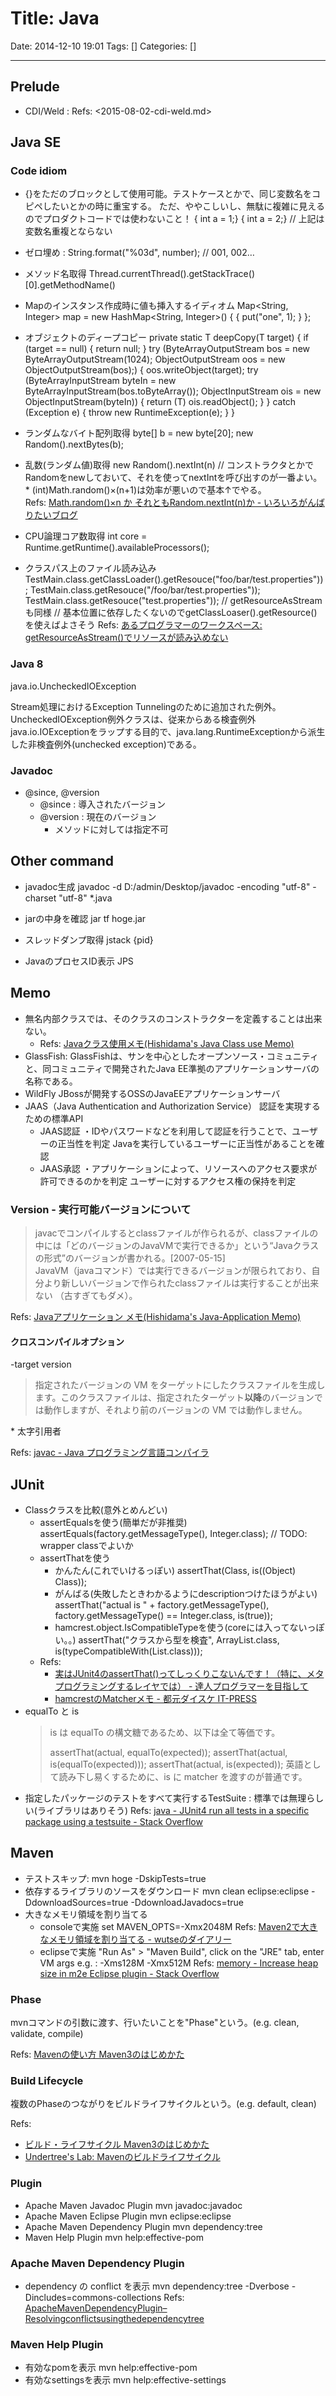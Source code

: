 # Title: Java

Date: 2014-12-10 19:01
Tags: []
Categories: []

---

## Prelude

* CDI/Weld : Refs: <2015-08-02-cdi-weld.md>

## Java SE

### Code idiom

* {}をただのブロックとして使用可能。テストケースとかで、同じ変数名をコピペしたいとかの時に重宝する。
    ただ、ややこしいし、無駄に複雑に見えるのでプロダクトコードでは使わないこと！
        { int a = 1;}
        { int a = 2;}
        // 上記は変数名重複とならない

* ゼロ埋め :
        String.format("%03d", number); // 001, 002…

* メソッド名取得
        Thread.currentThread().getStackTrace()[0].getMethodName()

* Mapのインスタンス作成時に値も挿入するイディオム
        Map<String, Integer> map = new HashMap<String, Integer>() {
            {
                put("one", 1);
            }
        };

* オブジェクトのディープコピー
        private static <T> T deepCopy(T target) {
            if (target == null) {
                return null;
            }
            try (ByteArrayOutputStream bos = new ByteArrayOutputStream(1024);
                    ObjectOutputStream oos = new ObjectOutputStream(bos);) {
                oos.writeObject(target);
                try (ByteArrayInputStream byteIn = new ByteArrayInputStream(bos.toByteArray());
                        ObjectInputStream ois = new ObjectInputStream(byteIn)) {
                    return (T) ois.readObject();
                }
            } catch (Exception e) {
                throw new RuntimeException(e);
            }
        }

* ランダムなバイト配列取得
        byte[] b = new byte[20];
        new Random().nextBytes(b);

* 乱数(ランダム値)取得
        new Random().nextInt(n)
        // コンストラクタとかでRandomをnewしておいて、それを使ってnextIntを呼び出すのが一番よい。
    \* (int)Math.random()×(n+1)は効率が悪いので基本↑でやる。  
    Refs: [Math.random()×n か それともRandom.nextInt(n)か - いろいろがんばりたいブログ](http://pushl.hatenablog.com/entry/2012/11/03/004027)

* CPU論理コア数取得
        int core = Runtime.getRuntime().availableProcessors();

* クラスパス上のファイル読み込み
        TestMain.class.getClassLoader().getResouce("foo/bar/test.properties"));
        TestMain.class.getResouce("/foo/bar/test.properties"));
        TestMain.class.getResouce("test.properties"));
        // getResourceAsStreamも同様
        // 基本位置に依存したくないのでgetClassLoaser().getResource()を使えばよさそう
    Refs: [あるプログラマーのワークスペース: getResourceAsStream()でリソースが読み込めない](http://aarkiton.blogspot.jp/2011/09/getresourceasstream.html)

### Java 8

java.io.UncheckedIOException

Stream処理におけるException Tunnelingのために追加された例外。
UncheckedIOException例外クラスは、従来からある検査例外java.io.IOExceptionをラップする目的で、java.lang.RuntimeExceptionから派生した非検査例外(unchecked exception)である。

### Javadoc

* @since, @version
    * @since : 導入されたバージョン
    * @version : 現在のバージョン
        * メソッドに対しては指定不可

## Other command

* javadoc生成
        javadoc -d D:/admin/Desktop/javadoc -encoding "utf-8" -charset "utf-8" *.java

* jarの中身を確認
        jar tf hoge.jar

* スレッドダンプ取得
        jstack {pid}

* JavaのプロセスID表示
        JPS

## Memo

* 無名内部クラスでは、そのクラスのコンストラクターを定義することは出来ない。
    * Refs: [Javaクラス使用メモ(Hishidama's Java Class use Memo)](http://www.ne.jp/asahi/hishidama/home/tech/java/class_use.html#anonymous_class)
* GlassFish:
    GlassFishは、サンを中心としたオープンソース・コミュニティと、同コミュニティで開発されたJava EE準拠のアプリケーションサーバの名称である。
* WildFly
    JBossが開発するOSSのJavaEEアプリケーションサーバ
* JAAS（Java Authentication and Authorization Service）
    認証を実現するための標準API
    * JAAS認証    ・IDやパスワードなどを利用して認証を行うことで、ユーザーの正当性を判定
        Javaを実行しているユーザーに正当性があることを確認
    * JAAS承認    ・アプリケーションによって、リソースへのアクセス要求が許可できるのかを判定
        ユーザーに対するアクセス権の保持を判定

### Version - 実行可能バージョンについて

> javacでコンパイルするとclassファイルが作られるが、classファイルの中には「どのバージョンのJavaVMで実行できるか」という“Javaクラスの形式”のバージョンが書かれる。[2007-05-15]  
> JavaVM（javaコマンド）では実行できるバージョンが限られており、自分より新しいバージョンで作られたclassファイルは実行することが出来ない （古すぎてもダメ）。

Refs: [Javaアプリケーション メモ(Hishidama's Java-Application Memo)](http://www.ne.jp/asahi/hishidama/home/tech/java/application.html#Java-version)

#### クロスコンパイルオプション

-target version

> 指定されたバージョンの VM をターゲットにしたクラスファイルを生成します。このクラスファイルは、指定されたターゲット**以降**のバージョンでは動作しますが、それより前のバージョンの VM では動作しません。

\* 太字引用者

Refs: [javac - Java プログラミング言語コンパイラ](http://docs.oracle.com/javase/jp/7/technotes/tools/solaris/javac.html)

## JUnit

* Classクラスを比較(意外とめんどい)
    * assertEqualsを使う(簡単だが非推奨)
            assertEquals(factory.getMessageType(), Integer.class); // TODO: wrapper classでよいか
    * assertThatを使う
        * かんたん(これでいけるっぽい)
                assertThat(Class, is((Object) Class));
        * がんばる(失敗したときわかるようにdescriptionつけたほうがよい)
                assertThat("actual is " + factory.getMessageType(), factory.getMessageType() == Integer.class, is(true));
        * hamcrest.object.IsCompatibleTypeを使う(coreには入ってないっぽい。。)
                assertThat("クラスから型を検査", ArrayList.class, is(typeCompatibleWith(List.class)));
    * Refs:
        * [実はJUnit4のassertThat()ってしっくりこないんです！（特に、メタプログラミングするレイヤでは） - 達人プログラマーを目指して](http://d.hatena.ne.jp/ryoasai/20110502/1304339487)
        * [hamcrestのMatcherメモ - 都元ダイスケ IT-PRESS](http://d.hatena.ne.jp/daisuke-m/20090710/1247181113)
* equalTo と is
    > is は equalTo の構文糖であるため、以下は全て等価です。
    >
    > assertThat(actual, equalTo(expected));
    > assertThat(actual, is(equalTo(expected)));
    > assertThat(actual, is(expected));
    > 英語として読み下し易くするために、is に matcher を渡すのが普通です。
* 指定したパッケージのテストをすべて実行するTestSuite :
    標準では無理らしい(ライブラリはありそう) Refs: [java - JUnit4 run all tests in a specific package using a testsuite - Stack Overflow](http://stackoverflow.com/questions/7331214/junit4-run-all-tests-in-a-specific-package-using-a-testsuite)

## Maven

* テストスキップ:
        mvn hoge -DskipTests=true
* 依存するライブラリのソースをダウンロード
        mvn clean eclipse:eclipse -DdownloadSources=true -DdownloadJavadocs=true
* 大きなメモリ領域を割り当てる
    * consoleで実施
            set MAVEN_OPTS=-Xmx2048M
        Refs: [Maven2で大きなメモリ領域を割り当てる - wutseのダイアリー](http://d.hatena.ne.jp/wutse/20071102/1193975925)
    * eclipseで実施
            "Run As" > "Maven Build", click on the "JRE" tab, enter VM args e.g. : -Xms128M -Xmx512M
        Refs: [memory - Increase heap size in m2e Eclipse plugin - Stack Overflow](http://stackoverflow.com/questions/7899221/increase-heap-size-in-m2e-eclipse-plugin)

### Phase

mvnコマンドの引数に渡す、行いたいことを"Phase"という。(e.g. clean, validate, compile)

Refs: [Mavenの使い方 Maven3のはじめかた](https://kengotoda.gitbooks.io/what-is-maven/content/primer/abstract.html)

### Build Lifecycle

複数のPhaseのつながりをビルドライフサイクルという。(e.g. default, clean)

Refs:

* [ビルド・ライフサイクル Maven3のはじめかた](https://kengotoda.gitbooks.io/what-is-maven/content/primer/build-lifecycle.html)
* [Undertree's Lab: Mavenのビルドライフサイクル](http://undertrees-lab.blogspot.jp/2011/11/maven.html)

### Plugin

* Apache Maven Javadoc Plugin
        mvn javadoc:javadoc
* Apache Maven Eclipse Plugin
        mvn eclipse:eclipse
* Apache Maven Dependency Plugin
        mvn dependency:tree
* Maven Help Plugin
        mvn help:effective-pom

### Apache Maven Dependency Plugin

* dependency の conflict を表示
        mvn dependency:tree -Dverbose -Dincludes=commons-collections
    Refs: [ApacheMavenDependencyPlugin&#x2013;Resolvingconflictsusingthedependencytree](https://maven.apache.org/plugins/maven-dependency-plugin/examples/resolving-conflicts-using-the-dependency-tree.html)

### Maven Help Plugin

* 有効なpomを表示
        mvn help:effective-pom
* 有効なsettingsを表示
        mvn help:effective-settings

